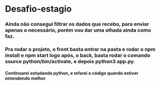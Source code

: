 # Desafio-estagio

### Ainda não consegui filtrar os dados que recebo, para enviar apenas o necessário, porém vou dar uma olhada ainda como faz.

### Pra rodar o projeto, o front basta entrar na pasta e rodar o npm install e npm start logo após, o back, basta rodar o comando source python/bin/activate, e depois python3 app.py. 

#### Continuarei estudando python, e refarei o código quando estiver entendendo melhor
